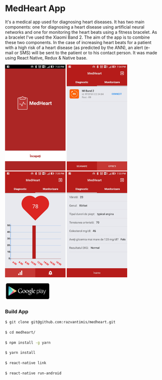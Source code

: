 # MedHeart App
It's a medical app used for diagnosing heart diseases. It has two main components: one for diagnosing a heart disease using artificial neural networks and one for monitoring the heart beats using a fitness bracelet. As a bracelet I've used the Xiaomi Band 2.
The aim of the app is to combine these two components. In the case of increasing heart beats for a patient with a high risk of a heart disease (as predicted by the ANN), an alert (e- mail or SMS) will be sent to the patient or to his contact person. It was made using React Native, Redux & Native base.

<img src="./screenshots/start.jpg" width="200px" height="350px"></img>
<img src="./screenshots/scan.jpg" width="200px" height="350px"></img>
<img src="./screenshots/heart-rate.jpg" width="200px" height="350px"></img>
<img src="./screenshots/step1.jpg" width="200px" height="350px"></img>
<br>

<a href="https://play.google.com/store/apps/details?id=com.medheart" alt="Link app store"><img src="./screenshots/play-store.png" width="150px" height="60px"></img></a>
### Build App

```sh
$ git clone git@github.com:razvantimis/medheart.git

$ cd medheart/

$ npm install -g yarn 

$ yarn install

$ react-native link

$ react-native run-android
```






